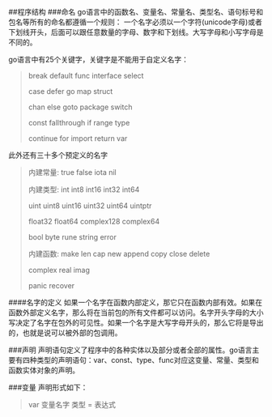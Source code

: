 ##程序结构
###命名
go语言中的函数名、变量名、常量名、类型名、语句标号和包名等所有的命名都遵循一个规则：
一个名字必须以一个字符(unicode字母)或者下划线开头，后面可以跟任意数量的字母、数字和下划线。大写字母和小写字母是不同的。

go语言中有25个关键字，关键字是不能用于自定义名字：
>break      default       func     interface   select
> 
>case       defer         go       map         struct
> 
>chan       else          goto     package     switch
> 
>const      fallthrough   if       range       type
> 
>continue   for           import   return      var

此外还有三十多个预定义的名字
>内建常量: true false iota nil
> 
>
>内建类型: int int8 int16 int32 int64
> 
>uint uint8 uint16 uint32 uint64 uintptr
> 
>float32 float64 complex128 complex64
> 
>bool byte rune string error
>
> 
>内建函数: make len cap new append copy close delete
> 
>complex real imag
> 
>panic recover
> 

####名字的定义
如果一个名字在函数内部定义，那它只在函数内部有效。如果在函数外部定义名字，那么将在当前包的所有文件都可以访问。名字开头字母的大小写决定了名字在包外的可见性。如果一个名字是大写字母开头的，那么它将是导出的，也就是说可以被外部的包调用。

###声明
声明语句定义了程序中的各种实体以及部分或者全部的属性。go语言主要有四种类型的声明语句：var、const、type、func对应这变量、常量、类型和函数实体对象的声明。

###变量
声明形式如下：
>var 变量名字 类型 = 表达式
